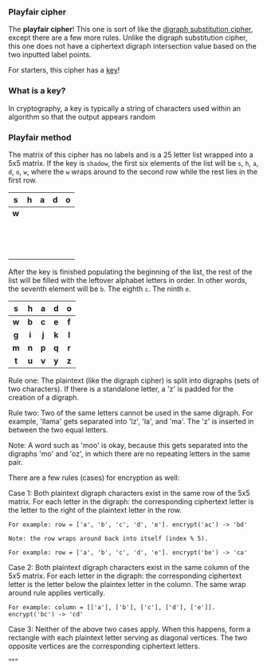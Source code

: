 ### Playfair cipher

The **playfair cipher**! This one is sort of like the [digraph substitution cipher](https://github.com/thondascully/cryptography/tree/master/digraph-substitution-cipher), except there are a few more rules. Unlike the digraph substitution cipher, this one does not have a ciphertext digraph intersection value based on the two inputted label points.

For starters, this cipher has a [key](https://en.wikipedia.org/wiki/Key_(cryptography))!

### What is a key?

In cryptography, a key is typically a string of characters used within an algorithm so that the output appears random

### Playfair method

The matrix of this cipher has no labels and is a 25 letter list wrapped into a 5x5 matrix. If the key is `shadow`, the first six elements of the list will be `s`, `h`, `a`, `d`, `o`, `w`, where the `w` wraps around to the second row while the rest lies in the first row.

| s | h | a | d | o |
| :---: | :---: | :---: | :---: | :---: |
| **w** |   |   |   |   |
| ⠀ |   |   |   |   |
| ⠀ |   |   |   |   |
| ⠀ |   |   |   |   |

After the key is finished populating the beginning of the list, the rest of the list will be filled with the leftover alphabet letters in order. In other words, the seventh element will be `b`. The eighth `c`. The ninth `e`.

| s | h | a | d | o |
| :---: | :---: | :---: | :---: | :---: |
| **w** | **b** | **c** | **e** | **f** |
| **g** | **i** | **j** | **k** | **l** |
| **m**| **n** | **p** | **q** | **r** |
| **t** | **u** | **v** | **y** | **z** |

Rule one: The plaintext (like the digraph cipher) is split into digraphs (sets of two characters). If there is a standalone letter, a 'z' is padded for the creation of a digraph.

Rule two: Two of the same letters cannot be used in the same digraph. For example, 'llama' gets separated into 'lz', 'la', and 'ma'. The 'z' is inserted in between the two equal letters.

Note: A word such as 'moo' is okay, because this gets separated into the digraphs 'mo' and 'oz', in which there are no repeating letters in the same pair.

There are a few rules (cases) for encryption as well:

Case 1: Both plaintext digraph characters exist in the same row of the 5x5 matrix.
    For each letter in the digraph: the corresponding ciphertext letter is the
    letter to the right of the plaintext letter in the row. 

    For example: row = ['a', 'b', 'c', 'd', 'e']. encrypt('ac') -> 'bd'

    Note: the row wraps around back into itself (index % 5).

    For example: row = ['a', 'b', 'c', 'd', 'e']. encrypt('be') -> 'ca'

Case 2: Both plaintext digraph characters exist in the same column of the 5x5 matrix.
    For each letter in the digraph: the corresponding ciphertext letter is the letter
    below the plaintex letter in the column. The same wrap around rule applies vertically.

    For example: column = [['a'], ['b'], ['c'], ['d'], ['e']]. encrypt('bc') -> 'cd'

Case 3: Neither of the above two cases apply. When this happens, form a rectangle with
    each plaintext letter serving as diagonal vertices. The two opposite vertices are the
    corresponding ciphertext letters.

"""
